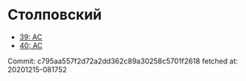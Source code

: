 # Столповский
- [39: AC](39.md)
- [40: AC](40.md)

Commit: c795aa557f2d72a2dd362c89a30258c5701f2618
 fetched at: 20201215-081752
